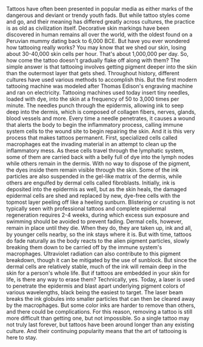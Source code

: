 
Tattoos have often been presented
in popular media as either marks
of the dangerous and deviant
or trendy youth fads.
But while tattoo styles come and go,
and their meaning has differed
greatly across cultures,
the practice is as old
as civilization itself.
Decorative skin markings have
been discovered in human remains
all over the world,
with the oldest found on a Peruvian
mummy dating back to 6,000 BCE.
But have you ever wondered
how tattooing really works?
You may know that we shed our skin,
losing about 30-40,000
skin cells per hour.
That&#39;s about 1,000,000 per day.
So, how come the tattoo doesn&#39;t
gradually flake off along with them?
The simple answer
is that tattooing involves
getting pigment deeper into the skin
than the outermost layer that gets shed.
Throughout history, different cultures
have used various methods
to accomplish this.
But the first modern tattooing machine
was modeled after Thomas Edison&#39;s
engraving machine
and ran on electricity.
Tattooing machines used today
insert tiny needles,
loaded with dye, into the skin
at a frequency of 50
to 3,000 times per minute.
The needles punch through the epidermis,
allowing ink to seep deep into the dermis,
which is composed of collagen fibers,
nerves, glands, blood vessels and more.
Every time a needle
penetrates, it causes a wound
that alerts the body to begin
the inflammatory process,
calling immune system cells
to the wound site
to begin repairing the skin.
And it is this very process
that makes tattoos permanent.
First, specialized cells
called macrophages
eat the invading material in an attempt
to clean up the inflammatory mess.
As these cells travel
through the lymphatic system,
some of them are carried back with a belly
full of dye into the lymph nodes
while others remain in the dermis.
With no way to dispose of the pigment,
the dyes inside them remain
visible through the skin.
Some of the ink particles
are also suspended
in the gel-like matrix of the dermis,
while others are engulfed
by dermal cells called fibroblasts.
Initially, ink is deposited
into the epidermis as well,
but as the skin heals, the damaged
epidermal cells are shed
and replaced by new, dye-free cells
with the topmost layer peeling
off like a heeling sunburn.
Blistering or crusting is not typically
seen with professional tattoos
and complete epidermal
regeneration requires 2-4 weeks,
during which excess
sun exposure and swimming
should be avoided to prevent fading.
Dermal cells, however,
remain in place until they die.
When they do, they are taken up,
ink and all, by younger cells nearby,
so the ink stays where it is.
But with time, tattoos do fade naturally
as the body reacts
to the alien pigment particles,
slowly breaking them down
to be carried off
by the immune system&#39;s macrophages.
Ultraviolet radiation can also
contribute to this pigment breakdown,
though it can be mitigated
by the use of sunblock.
But since the dermal cells
are relatively stable,
much of the ink will remain deep
in the skin for a person&#39;s whole life.
But if tattoos are embedded in your skin
for life, is there any way to erase them?
Technically, yes.
Today, a laser is used
to penetrate the epidermis
and blast apart underlying pigment
colors of various wavelengths,
black being the easiest to target.
The laser beam breaks the ink globules
into smaller particles
that can then be cleared away
by the macrophages.
But some color inks are harder
to remove than others,
and there could be complications.
For this reason, removing a tattoo
is still more difficult than getting one,
but not impossible.
So a single tattoo may
not truly last forever,
but tattoos have been around longer
than any existing culture.
And their continuing popularity means
that the art of tattooing is here to stay.
